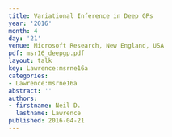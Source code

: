 ```yaml
---
title: Variational Inference in Deep GPs
year: '2016'
month: 4
day: '21'
venue: Microsoft Research, New England, USA
pdf: msr16_deepgp.pdf
layout: talk
key: Lawrence:msrne16a
categories:
- Lawrence:msrne16a
abstract: ''
authors:
- firstname: Neil D.
  lastname: Lawrence
published: 2016-04-21
---
```

